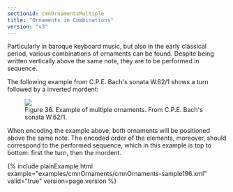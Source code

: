 ```yaml
---
sectionid: cmnOrnamentsMultiple
title: "Ornaments in Combinations"
version: "v3"
---
```




Particularly in baroque keyboard music, but also in the early classical period, various
combinations of ornaments can be found. Despite being written vertically above the
same note,
they are to be performed in sequence.

The following example from C.P.E. Bach's sonata W.62/1 shows a turn followed by a
inverted
mordent:

<figure class="figure"><img src="{{ site.baseurl }}/Images/modules/cmnOrnaments/ex_multi_orn.png" class="img-responsive"><figcaption class="figure-caption">Figure 36. Example of multiple ornaments. From C.P.E. Bach's sonata W.62/1.</figcaption>
</figure>
When encoding the example above, both ornaments will be positioned above the same
note. The
encoded order of the elements, moreover, should correspond to the performed sequence,
which in
this example is top to bottom: first the turn, then the mordent.


{% include plainExample.html example="examples/cmnOrnaments/cmnOrnaments-sample196.xml" valid="true" version=page.version %}




